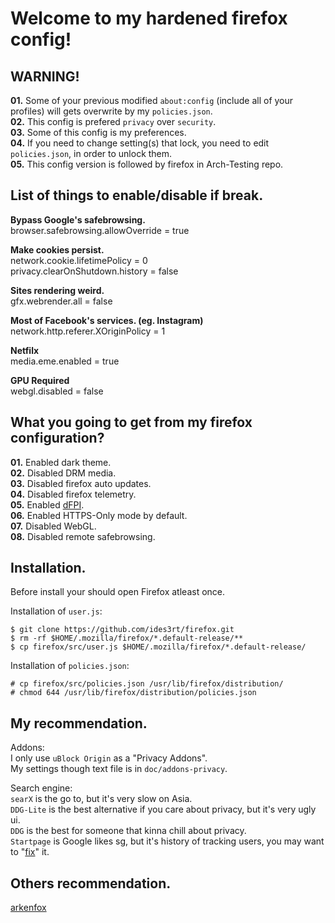 # Welcome to my hardened firefox config!

## WARNING!
**01.** Some of your previous modified `about:config` (include all of your profiles) will gets overwrite by my `policies.json`.\
**02.** This config is prefered `privacy` over `security`.\
**03.** Some of this config is my preferences.\
**04.** If you need to change setting(s) that lock, you need to edit `policies.json`, in order to unlock them.\
**05.** This config version is followed by firefox in Arch-Testing repo.

## List of things to enable/disable if break.
**Bypass Google's safebrowsing.**\
browser.safebrowsing.allowOverride = true

**Make cookies persist.**\
network.cookie.lifetimePolicy = 0\
privacy.clearOnShutdown.history = false

**Sites rendering weird.**\
gfx.webrender.all = false

**Most of Facebook's services. (eg. Instagram)**\
network.http.referer.XOriginPolicy = 1

**Netfilx**\
media.eme.enabled = true

**GPU Required**\
webgl.disabled = false

## What you going to get from my firefox configuration?
**01.** Enabled dark theme.\
**02.** Disabled DRM media.\
**03.** Disabled firefox auto updates.\
**04.** Disabled firefox telemetry.\
**05.** Enabled [dFPI](https://bugzilla.mozilla.org/show_bug.cgi?id=1649876).\
**06.** Enabled HTTPS-Only mode by default.\
**07.** Disabled WebGL.\
**08.** Disabled remote safebrowsing.

## Installation.
Before install your should open Firefox atleast once.

Installation of `user.js`:
```
$ git clone https://github.com/ides3rt/firefox.git
$ rm -rf $HOME/.mozilla/firefox/*.default-release/**
$ cp firefox/src/user.js $HOME/.mozilla/firefox/*.default-release/
```
Installation of `policies.json`:
```
# cp firefox/src/policies.json /usr/lib/firefox/distribution/
# chmod 644 /usr/lib/firefox/distribution/policies.json
```

## My recommendation.
Addons:\
I only use `uBlock Origin` as a "Privacy Addons".\
My settings though text file is in `doc/addons-privacy`.

Search engine:\
`searX` is the go to, but it's very slow on Asia.\
`DDG-Lite` is the best alternative if you care about privacy, but it's very ugly ui.\
`DDG` is the best for someone that kinna chill about privacy.\
`Startpage` is Google likes sg, but it's history of tracking users, you may want to "[fix](https://github.com/arkenfox/user.js/wiki/4.2.2-uBlock-Origin#small_orange_diamond-filters)" it.

## Others recommendation.
[arkenfox](https://github.com/arkenfox/user.js/wiki)
